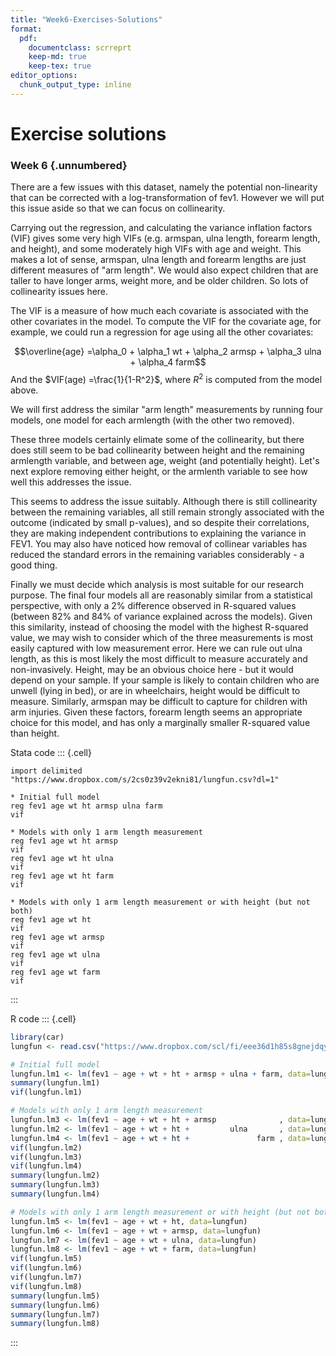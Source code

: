 ```yaml
---
title: "Week6-Exercises-Solutions"
format:
  pdf:
    documentclass: scrreprt
    keep-md: true
    keep-tex: true
editor_options: 
  chunk_output_type: inline
---
```




# Exercise solutions

### Week 6 {.unnumbered}


There are a few issues with this dataset, namely the potential non-linearity that can be corrected with a log-transformation of fev1. However we will put this issue aside so that we can focus on collinearity.

Carrying out the regression, and calculating the variance inflation factors (VIF) gives some very high VIFs (e.g. armspan, ulna length, forearm length, and height), and some moderately high VIFs with age and weight. This makes a lot of sense, armspan, ulna length and forearm lengths are just different measures of "arm length". We would also expect children that are taller to have longer arms, weight more, and be older children. So lots of collinearity issues here. 

The VIF is a measure of how much each covariate is associated with the other covariates in the model.
To compute the VIF for the covariate age, for example, we could run a regression for age using all the other covariates:

$$\overline{age} =\alpha_0 + \alpha_1 wt + \alpha_2 armsp + \alpha_3 ulna + \alpha_4 farm$$
And the $VIF(age) =\frac{1}{1-R^2}$, where $R^2$ is computed from the model above.

We will first address the similar "arm length" measurements by running four models, one model for each armlength (with the other two removed).

These three models certainly elimate some of the collinearity, but there does still seem to be bad collinearity between height and the remaining armlength variable, and between age, weight (and potentially height). Let's next explore removing either height, or the armlenth variable to see how well this addresses the issue.

This seems to address the issue suitably. Although there is still collinearity between the remaining variables, all still remain strongly associated with the outcome (indicated by small p-values), and so despite their correlations, they are making independent contributions to explaining the variance in FEV1. You may also have noticed how removal of collinear variables has reduced the standard errors in the remaining variables considerably - a good thing.

Finally we must decide which analysis is most suitable for our research purpose. The final four models all are reasonably similar from a statistical perspective, with only a 2% difference observed in R-squared values (between 82% and 84% of variance explained across the models). Given this similarity, instead of choosing the model with the highest R-squared value, we may wish to consider which of the three measurements is most easily captured with low measurement error. Here we can rule out ulna length, as this is most likely the most difficult to measure accurately and non-invasively. Height, may be an obvious choice here - but it would depend on your sample. If your sample is likely to contain children who are unwell (lying in bed), or are in wheelchairs, height would be difficult to measure. Similarly, armspan may be difficult to capture for children with arm injuries. Given these factors, forearm length seems an appropriate choice for this model, and has only a marginally smaller R-squared value than height.

Stata code
::: {.cell}

```{.stata .cell-code}
import delimited "https://www.dropbox.com/s/2cs0z39v2ekni81/lungfun.csv?dl=1"

* Initial full model
reg fev1 age wt ht armsp ulna farm
vif

* Models with only 1 arm length measurement
reg fev1 age wt ht armsp
vif
reg fev1 age wt ht ulna
vif
reg fev1 age wt ht farm
vif

* Models with only 1 arm length measurement or with height (but not both)
reg fev1 age wt ht
vif
reg fev1 age wt armsp
vif
reg fev1 age wt ulna
vif
reg fev1 age wt farm
vif
```
:::


R code
::: {.cell}

```{.r .cell-code}
library(car)
lungfun <- read.csv("https://www.dropbox.com/scl/fi/eee36d1h85s8gnejdqykx/lungfun.csv?rlkey=5sd9pdkhc0r9816iiviqljqtx&st=607s9yxt&dl=1")

# Initial full model
lungfun.lm1 <- lm(fev1 ~ age + wt + ht + armsp + ulna + farm, data=lungfun)
summary(lungfun.lm1)
vif(lungfun.lm1)

# Models with only 1 arm length measurement
lungfun.lm3 <- lm(fev1 ~ age + wt + ht + armsp              , data=lungfun)
lungfun.lm2 <- lm(fev1 ~ age + wt + ht +         ulna       , data=lungfun)
lungfun.lm4 <- lm(fev1 ~ age + wt + ht +               farm , data=lungfun)
vif(lungfun.lm2)
vif(lungfun.lm3)
vif(lungfun.lm4)
summary(lungfun.lm2)
summary(lungfun.lm3)
summary(lungfun.lm4)

# Models with only 1 arm length measurement or with height (but not both)
lungfun.lm5 <- lm(fev1 ~ age + wt + ht, data=lungfun)
lungfun.lm6 <- lm(fev1 ~ age + wt + armsp, data=lungfun)
lungfun.lm7 <- lm(fev1 ~ age + wt + ulna, data=lungfun)
lungfun.lm8 <- lm(fev1 ~ age + wt + farm, data=lungfun)
vif(lungfun.lm5)
vif(lungfun.lm6)
vif(lungfun.lm7)
vif(lungfun.lm8)
summary(lungfun.lm5)
summary(lungfun.lm6)
summary(lungfun.lm7)
summary(lungfun.lm8)
```
:::

  
  
  